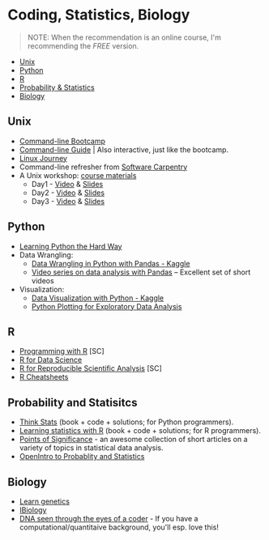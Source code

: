 # Coding, Statistics, Biology

> NOTE: When the recommendation is an online course, I'm recommending the *FREE* version.

* [Unix](#unix)
* [Python](#python)
* [R](#r)
* [Probability & Statistics](#probability-and-statisitcs)
* [Biology](#biology)

## Unix
* [Command-line Bootcamp](http://rik.smith-unna.com/command_line_bootcamp/)
* [Command-line Guide](http://commandline.guide/) | Also interactive, just like the bootcamp.
* [Linux Journey](https://linuxjourney.com)
* Command-line refresher from [Software Carpentry](http://swcarpentry.github.io/shell-novice/)
* A Unix workshop: [course materials](https://www.dropbox.com/s/1ltlyhtdbccymep/w1-files.zip?dl=0)
    * Day1 - [Video](https://www.youtube.com/watch?v=liC5uM8czyo) & [Slides](https://www.dropbox.com/s/ggv7ijwateim7zt/day1_Unix.pdf?dl=0)
    * Day2 - [Video](https://www.youtube.com/watch?v=ArbOG6YpakU) & [Slides](https://www.dropbox.com/s/xorsuvk1cugiyw8/day2_Unix.pdf?dl=0)
    * Day3 - [Video](https://www.youtube.com/watch?v=PHmfgIuOMFQ) & [Slides](https://www.dropbox.com/s/88wu7svvfur8upw/day3_Unix.pdf?dl=0)


## Python
* [Learning Python the Hard Way](https://learnpythonthehardway.org/book/)
* Data Wrangling:
   * [Data Wrangling in Python with Pandas - Kaggle](https://www.kaggle.com/learn/pandas)
   * [Video series on data analysis with Pandas](https://www.dataschool.io/easier-data-analysis-with-pandas/) – Excellent set of short videos
* Visualization:
   * [Data Visualization with Python - Kaggle](https://www.kaggle.com/learn/data-visualisation)
   * [Python Plotting for Exploratory Data Analysis](http://pythonplot.com/)


## R
* [Programming with R](http://swcarpentry.github.io/r-novice-inflammation/) [SC]
* [R for Data Science](http://r4ds.had.co.nz/)
* [R for Reproducible Scientific Analysis](http://swcarpentry.github.io/r-novice-gapminder/) [SC]
* [R Cheatsheets](https://www.rstudio.com/resources/cheatsheets/)


## Probability and Statisitcs
* [Think Stats](https://greenteapress.com/wp/think-stats-2e/) (book + code + solutions; for Python programmers).
* [Learning statistics with R](https://learningstatisticswithr.com/book/) (book + code + solutions; for R programmers).
* [Points of Significance](https://www.nature.com/collections/qghhqm/pointsofsignificance) - an awesome collection of short articles on a variety of topics in statistical data analysis.
* [OpenIntro to Probablity and Statistics](https://www.openintro.org/stat/textbook.php?stat_book=os)


## Biology
* [Learn genetics](https://learn.genetics.utah.edu/)
* [IBiology](https://www.ibiology.org/biology-videos/)
* [DNA seen through the eyes of a coder](https://ds9a.nl/amazing-dna/) - If you have a computational/quantitaive background, you'll esp. love this!
